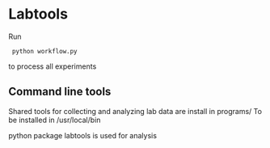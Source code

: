 # Labtools

Run

``` 
 python workflow.py
````
            
to process all experiments

## Command line tools

Shared tools for collecting and analyzing lab data are install in programs/
To be installed in /usr/local/bin

python package labtools is used for analysis


